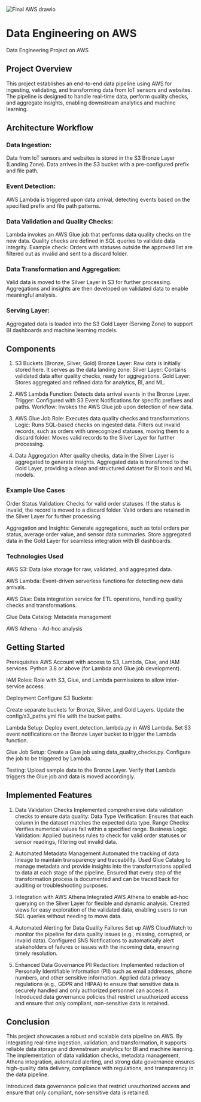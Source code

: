 ![Final AWS drawio](https://github.com/user-attachments/assets/c7720371-3c52-40d3-8345-3228a78c40ea)


# Data Engineering on AWS
Data Engineering Project on AWS

## Project Overview
This project establishes an end-to-end data pipeline using AWS for ingesting, validating, and transforming data from IoT sensors and websites. The pipeline is designed to handle real-time data, perform quality checks, and aggregate insights, enabling downstream analytics and machine learning.

## Architecture Workflow 

### Data Ingestion:
Data from IoT sensors and websites is stored in the S3 Bronze Layer (Landing Zone).
Data arrives in the S3 bucket with a pre-configured prefix and file path.

### Event Detection:
AWS Lambda is triggered upon data arrival, detecting events based on the specified prefix and file path patterns.

### Data Validation and Quality Checks:
Lambda invokes an AWS Glue job that performs data quality checks on the new data.
Quality checks are defined in SQL queries to validate data integrity.
Example check: Orders with statuses outside the approved list are filtered out as invalid and sent to a discard folder.

### Data Transformation and Aggregation:
Valid data is moved to the Silver Layer in S3 for further processing.
Aggregations and insights are then developed on validated data to enable meaningful analysis.

### Serving Layer:
Aggregated data is loaded into the S3 Gold Layer (Serving Zone) to support BI dashboards and machine learning models.

## Components
1. S3 Buckets (Bronze, Silver, Gold)
Bronze Layer: Raw data is initially stored here. It serves as the data landing zone.
Silver Layer: Contains validated data after quality checks, ready for aggregations.
Gold Layer: Stores aggregated and refined data for analytics, BI, and ML.

2. AWS Lambda
Function: Detects data arrival events in the Bronze Layer.
Trigger: Configured with S3 Event Notifications for specific prefixes and paths.
Workflow: Invokes the AWS Glue job upon detection of new data.

3. AWS Glue Job
Role: Executes data quality checks and transformations.
Logic:
Runs SQL-based checks on ingested data.
Filters out invalid records, such as orders with unrecognized statuses, moving them to a discard folder.
Moves valid records to the Silver Layer for further processing.

4. Data Aggregation
After quality checks, data in the Silver Layer is aggregated to generate insights.
Aggregated data is transferred to the Gold Layer, providing a clean and structured dataset for BI tools and ML models.

### Example Use Cases

Order Status Validation:
Checks for valid order statuses. If the status is invalid, the record is moved to a discard folder.
Valid orders are retained in the Silver Layer for further processing.

Aggregation and Insights:
Generate aggregations, such as total orders per status, average order value, and sensor data summaries.
Store aggregated data in the Gold Layer for seamless integration with BI dashboards.

### Technologies Used
AWS S3: Data lake storage for raw, validated, and aggregated data.

AWS Lambda: Event-driven serverless functions for detecting new data arrivals.

AWS Glue: Data integration service for ETL operations, handling quality checks and transformations.

Glue Data Catalog: Metadata management

AWS Athena - Ad-hoc analysis

## Getting Started
Prerequisites
AWS Account with access to S3, Lambda, Glue, and IAM services.
Python 3.8 or above (for Lambda and Glue job development).

IAM Roles:
Role with S3, Glue, and Lambda permissions to allow inter-service access.

Deployment
Configure S3 Buckets:

Create separate buckets for Bronze, Silver, and Gold Layers.
Update the config/s3_paths.yml file with the bucket paths.

Lambda Setup:
Deploy event_detection_lambda.py in AWS Lambda.
Set S3 event notifications on the Bronze Layer bucket to trigger the Lambda function.

Glue Job Setup:
Create a Glue job using data_quality_checks.py.
Configure the job to be triggered by Lambda.

Testing:
Upload sample data to the Bronze Layer.
Verify that Lambda triggers the Glue job and data is moved accordingly.

## Implemented Features
1. Data Validation Checks
Implemented comprehensive data validation checks to ensure data quality:
Data Type Verification: Ensures that each column in the dataset matches the expected data type.
Range Checks: Verifies numerical values fall within a specified range.
Business Logic Validation: Applied business rules to check for valid order statuses or sensor readings, filtering out invalid data.

2. Automated Metadata Management
Automated the tracking of data lineage to maintain transparency and traceability.
Used Glue Catalog to manage metadata and provide insights into the transformations applied to data at each stage of the pipeline.
Ensured that every step of the transformation process is documented and can be traced back for auditing or troubleshooting purposes.

3. Integration with AWS Athena
Integrated AWS Athena to enable ad-hoc querying on the Silver Layer for flexible and dynamic analysis.
Created views for easy exploration of the validated data, enabling users to run SQL queries without needing to move data.

4. Automated Alerting for Data Quality Failures
Set up AWS CloudWatch to monitor the pipeline for data quality issues (e.g., missing, corrupted, or invalid data).
Configured SNS Notifications to automatically alert stakeholders of failures or issues with the incoming data, ensuring timely resolution.

5. Enhanced Data Governance
PII Redaction: Implemented redaction of Personally Identifiable Information (PII) such as email addresses, phone numbers, and other sensitive information.
Applied data privacy regulations (e.g., GDPR and HIPAA) to ensure that sensitive data is securely handled and only authorized personnel can access it.
Introduced data governance policies that restrict unauthorized access and ensure that only compliant, non-sensitive data is retained.

## Conclusion
This project showcases a robust and scalable data pipeline on AWS. By integrating real-time ingestion, validation, and transformation, it supports reliable data storage and downstream analytics for BI and machine learning. The implementation of data validation checks, metadata management, Athena integration, automated alerting, and strong data governance ensures high-quality data delivery, compliance with regulations, and transparency in the data pipeline.

Introduced data governance policies that restrict unauthorized access and ensure that only compliant, non-sensitive data is retained.

